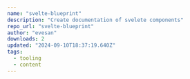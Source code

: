```yaml
---
name: "svelte-blueprint"
description: "Create documentation of svelete components"
repo_url: "svelte-blueprint"
author: "evesan"
downloads: 2
updated: "2024-09-10T18:37:19.640Z"
tags: 
  - tooling
  - content
---
```

